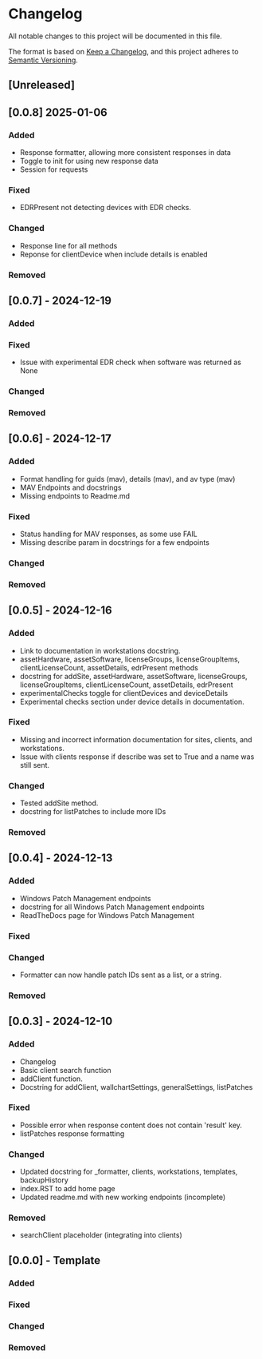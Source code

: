 # Changelog

All notable changes to this project will be documented in this file.

The format is based on [Keep a Changelog](https://keepachangelog.com/en/1.1.0/),
and this project adheres to [Semantic Versioning](https://semver.org/spec/v2.0.0.html).

## [Unreleased]

## [0.0.8] 2025-01-06
 
### Added

- Response formatter, allowing more consistent responses in data
- Toggle to init for using new response data
- Session for requests

### Fixed

- EDRPresent not detecting devices with EDR checks.

### Changed

- Response line for all methods
- Reponse for clientDevice when include details is enabled

### Removed

## [0.0.7] - 2024-12-19

### Added

### Fixed

- Issue with experimental EDR check when software was returned as None

### Changed

### Removed

## [0.0.6] - 2024-12-17

### Added

- Format handling for guids (mav), details (mav), and av type (mav)
- MAV Endpoints and docstrings
- Missing endpoints to Readme.md

### Fixed

- Status handling for MAV responses, as some use FAIL
- Missing describe param in docstrings for a few endpoints

### Changed

### Removed

## [0.0.5] - 2024-12-16

### Added

- Link to documentation in workstations docstring.
- assetHardware, assetSoftware, licenseGroups, licenseGroupItems, clientLicenseCount, assetDetails, edrPresent methods
- docstring for addSite, assetHardware, assetSoftware, licenseGroups, licenseGroupItems, clientLicenseCount, assetDetails, edrPresent
- experimentalChecks toggle for clientDevices and deviceDetails
- Experimental checks section under device details in documentation.

### Fixed

- Missing and incorrect information documentation for sites, clients, and workstations.
- Issue with clients response if describe was set to True and a name was still sent.

### Changed

- Tested addSite method.
- docstring for listPatches to include more IDs


### Removed


## [0.0.4] - 2024-12-13

### Added

- Windows Patch Management endpoints
- docstring for all Windows Patch Management endpoints
- ReadTheDocs page for Windows Patch Management

### Fixed

### Changed

- Formatter can now handle patch IDs sent as a list, or a string.

### Removed


## [0.0.3] - 2024-12-10

### Added

- Changelog
- Basic client search function
- addClient function.
- Docstring for addClient, wallchartSettings, generalSettings, listPatches

### Fixed

- Possible error when response content does not contain 'result' key.
- listPatches response formatting
 
### Changed

- Updated docstring for _formatter, clients, workstations, templates, backupHistory
- index.RST to add home page
- Updated readme.md with new working endpoints (incomplete)
 
### Removed

- searchClient placeholder (integrating into clients)
 
## [0.0.0] - Template

### Added

### Fixed

### Changed

### Removed